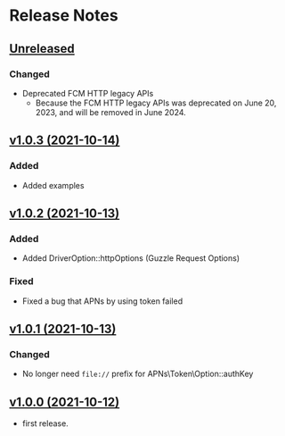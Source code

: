 # Release Notes

## [Unreleased](https://github.com/sunaoka/push-notifications-php/compare/1.0.3...develop)

### Changed

- Deprecated FCM HTTP legacy APIs
  - Because the FCM HTTP legacy APIs was deprecated on June 20, 2023, and will be removed in June 2024.

## [v1.0.3 (2021-10-14)](https://github.com/sunaoka/push-notifications-php/compare/1.0.2...1.0.3)

### Added

- Added examples

## [v1.0.2 (2021-10-13)](https://github.com/sunaoka/push-notifications-php/compare/1.0.1...1.0.2)

### Added

- Added DriverOption::httpOptions (Guzzle Request Options)

### Fixed

- Fixed a bug that APNs by using token failed

## [v1.0.1 (2021-10-13)](https://github.com/sunaoka/push-notifications-php/compare/1.0.0...1.0.1)

### Changed

- No longer need `file://` prefix for APNs\Token\Option::authKey

## [v1.0.0 (2021-10-12)](https://github.com/sunaoka/push-notifications-php/compare/bbc5601...1.0.0)

- first release.
